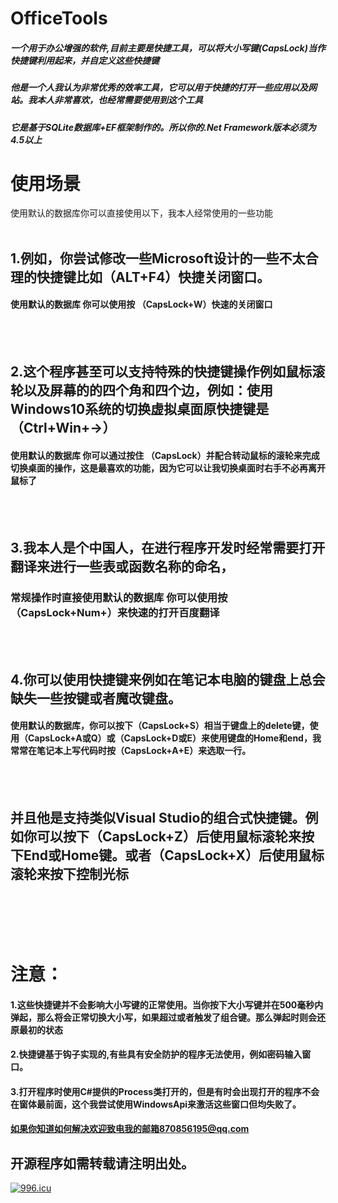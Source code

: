 # OfficeTools
##### 一个用于办公增强的软件,目前主要是快捷工具，可以将大小写键(CapsLock)当作快捷键利用起来，并自定义这些快捷键

##### 他是一个人我认为非常优秀的效率工具，它可以用于快捷的打开一些应用以及网站。我本人非常喜欢，也经常需要使用到这个工具

##### 它是基于SQLite数据库+EF框架制作的。所以你的.Net Framework版本必须为4.5以上


# 使用场景

使用默认的数据库你可以直接使用以下，我本人经常使用的一些功能
<br/><br/>
## 1.例如，你尝试修改一些Microsoft设计的一些不太合理的快捷键比如（ALT+F4）快捷关闭窗口。
#### 使用默认的数据库 你可以使用按 （CapsLock+W）快速的关闭窗口  
<br/><br/>
## 2.这个程序甚至可以支持特殊的快捷键操作例如鼠标滚轮以及屏幕的的四个角和四个边，例如：使用Windows10系统的切换虚拟桌面原快捷键是（Ctrl+Win+→）  
#### 使用默认的数据库 你可以通过按住 （CapsLock）并配合转动鼠标的滚轮来完成切换桌面的操作，这是最喜欢的功能，因为它可以让我切换桌面时右手不必再离开鼠标了
<br/><br/>          
## 3.我本人是个中国人，在进行程序开发时经常需要打开翻译来进行一些表或函数名称的命名，  
### 常规操作时直接使用默认的数据库 你可以使用按 （CapsLock+Num+）来快速的打开百度翻译  
<br/><br/>
## 4.你可以使用快捷键来例如在笔记本电脑的键盘上总会缺失一些按键或者魔改键盘。  
#### 使用默认的数据库，你可以按下（CapsLock+S）相当于键盘上的delete键，使用（CapsLock+A或Q）或（CapsLock+D或E）来使用键盘的Home和end，我常常在笔记本上写代码时按（CapsLock+A+E）来选取一行。  
<br/><br/>
## 并且他是支持类似Visual Studio的组合式快捷键。例如你可以按下（CapsLock+Z）后使用鼠标滚轮来按下End或Home键。或者（CapsLock+X）后使用鼠标滚轮来按下控制光标
<br/><br/><br/><br/>
# 注意：  
#### 1.这些快捷键并不会影响大小写键的正常使用。当你按下大小写键并在500毫秒内弹起，那么将会正常切换大小写，如果超过或者触发了组合键。那么弹起时则会还原最初的状态  
 
#### 2.快捷键基于钩子实现的,有些具有安全防护的程序无法使用，例如密码输入窗口。  

#### 3.打开程序时使用C#提供的Process类打开的，但是有时会出现打开的程序不会在窗体最前面，这个我尝试使用WindowsApi来激活这些窗口但均失败了。  
#### 如果你知道如何解决欢迎致电我的邮箱870856195@qq.com

## 开源程序如需转载请注明出处。
[![ 996.icu ](https://img.shields.io/badge/link-996.icu-red.svg)](https://996.icu)